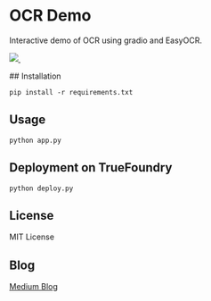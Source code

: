 # OCR Demo

Interactive demo of OCR using gradio and EasyOCR.
<p align='left'>
  
  <a href="https://colab.research.google.com/drive/1dsfPn3sjVYv4e8TFOZrfA8J442XgjiMb?usp=sharing">
    <img src="https://img.shields.io/badge/Colab-F9AB00?style=for-the-badge&logo=googlecolab&color=525252" />
  </a>&nbsp;&nbsp;
</p>
## Installation

```pip install -r requirements.txt```

## Usage

```python app.py```

## Deployment on TrueFoundry

```python deploy.py```

## License

MIT License

## Blog

[Medium Blog](https://lucif3r4.medium.com/creating-and-deploying-an-ocr-in-python-8b6081663e14)
